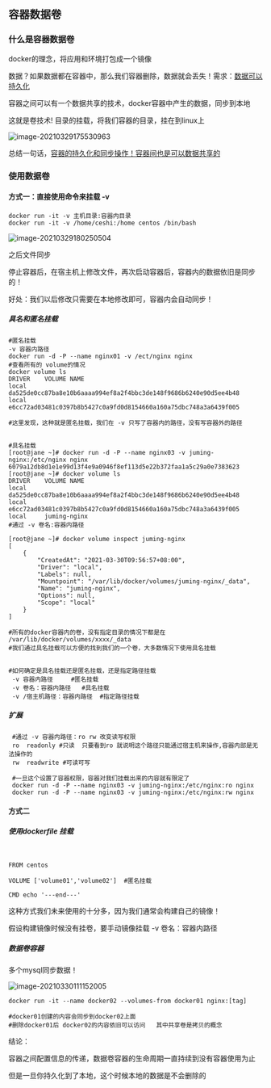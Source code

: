 ## 容器数据卷

### 什么是容器数据卷

docker的理念，将应用和环境打包成一个镜像

数据？如果数据都在容器中，那么我们容器删除，数据就会丢失！需求：<u>数据可以持久化</u>

容器之间可以有一个数据共享的技术，docker容器中产生的数据，同步到本地

这就是卷技术! 目录的挂载，将我们容器的目录，挂在到linux上

![image-20210329175530963](C:\Users\huaix\AppData\Roaming\Typora\typora-user-images\image-20210329175530963.png)

总结一句话，<u>容器的持久化和同步操作！容器间也是可以数据共享的</u>

### 使用数据卷

#### 方式一：直接使用命令来挂载 -v

```shell
docker run -it -v 主机目录:容器内目录
docker run -it -v /home/ceshi:/home centos /bin/bash

```

![image-20210329180250504](C:\Users\huaix\AppData\Roaming\Typora\typora-user-images\image-20210329180250504.png)



之后文件同步

停止容器后，在宿主机上修改文件，再次启动容器后，容器内的数据依旧是同步的！

好处：我们以后修改只需要在本地修改即可，容器内会自动同步！



##### 具名和匿名挂载

```shell
#匿名挂载
-v 容器内路径
docker run -d -P --name nginx01 -v /ect/nginx nginx
#查看所有的 volume的情况
docker volume ls
DRIVER    VOLUME NAME
local     da525de0cc87ba8e10b6aaaa994ef8a2f4bbc3de148f9686b6240e90d5ee4b48
local     e6cc72ad03481c0397b8b5427c0a9fd0d8154660a160a75dbc748a3a6439f005

#这里发现，这种就是匿名挂载，我们在 -v 只写了容器内的路径，没有写容器外的路径


#具名挂载
[root@jane ~]# docker run -d -P --name nginx03 -v juming-nginx:/etc/nginx nginx
6079a12db8d1e1e99d13f4e9a0946f8ef113d5e22b372faa1a5c29a0e7383623
[root@jane ~]# docker volume ls
DRIVER    VOLUME NAME
local     da525de0cc87ba8e10b6aaaa994ef8a2f4bbc3de148f9686b6240e90d5ee4b48
local     e6cc72ad03481c0397b8b5427c0a9fd0d8154660a160a75dbc748a3a6439f005
local     juming-nginx
#通过 -v 卷名:容器内路径

[root@jane ~]# docker volume inspect juming-nginx
[
    {
        "CreatedAt": "2021-03-30T09:56:57+08:00",
        "Driver": "local",
        "Labels": null,
        "Mountpoint": "/var/lib/docker/volumes/juming-nginx/_data",
        "Name": "juming-nginx",
        "Options": null,
        "Scope": "local"
    }
]

#所有的docker容器内的卷，没有指定目录的情况下都是在 /var/lib/docker/volumes/xxxx/_data
#我们通过具名挂载可以方便的找到我们的一个卷，大多数情况下使用具名挂载


```

```shell
#如何确定是具名挂载还是匿名挂载，还是指定路径挂载
 -v 容器内路径     #匿名挂载
 -v 卷名：容器内路径   #具名挂载
 -v /宿主机路径：容器内路径  #指定路径挂载
```

##### 扩展

```shell
 #通过 -v 容器内路径：ro rw 改变读写权限
 ro  readonly #只读  只要看到ro 就说明这个路径只能通过宿主机来操作,容器内部是无法操作的
 rw  readwrite #可读可写
 
 #一旦这个设置了容器权限，容器对我们挂载出来的内容就有限定了
 docker run -d -P --name nginx03 -v juming-nginx:/etc/nginx:ro nginx
 docker run -d -P --name nginx03 -v juming-nginx:/etc/nginx:rw nginx
```

#### 方式二

##### 使用dockerfile 挂载

```shell


FROM centos

VOLUME ['volume01','volume02']  #匿名挂载

CMD echo '---end---'

```

这种方式我们未来使用的十分多，因为我们通常会构建自己的镜像！

假设构建镜像时候没有挂卷，要手动镜像挂载 -v 卷名：容器内路径



##### 数据卷容器

多个mysql同步数据！

  ![image-20210330111152005](C:\Users\huaix\AppData\Roaming\Typora\typora-user-images\image-20210330111152005.png)

```shell
docker run -it --name docker02 --volumes-from docker01 nginx:[tag]

#docker01创建的内容会同步到docker02上面
#删除docker01后 docker02的内容依旧可以访问   其中共享卷是拷贝的概念
```

结论：

容器之间配置信息的传递，数据卷容器的生命周期一直持续到没有容器使用为止

但是一旦你持久化到了本地，这个时候本地的数据是不会删除的